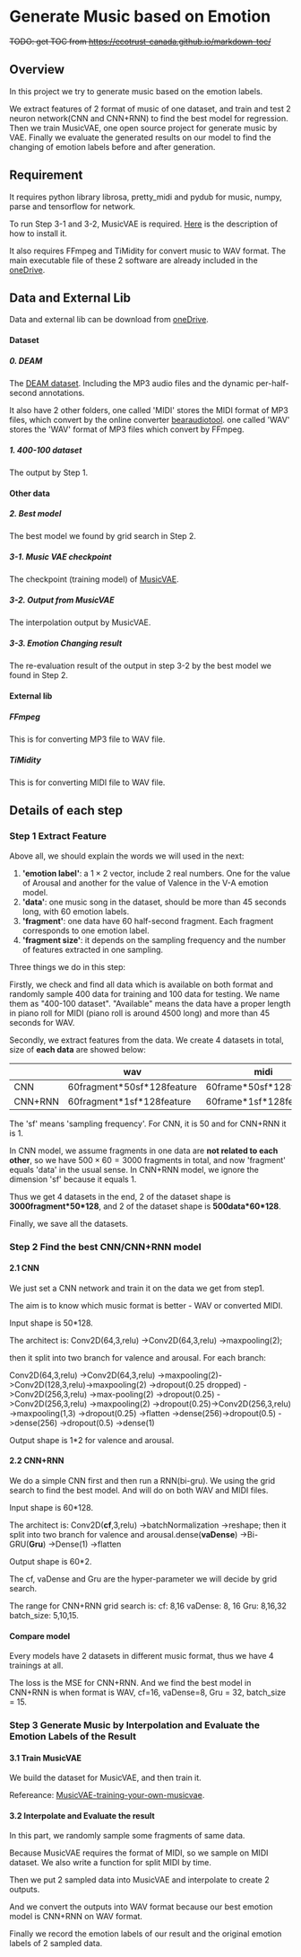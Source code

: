# Generate Music based on Emotion

~~TODO: get TOC from https://ecotrust-canada.github.io/markdown-toc/~~ 
## Overview

In this project we try to generate music based on the emotion labels. 

We extract features of 2 format of music of one dataset, and train and test 2 neuron network(CNN and CNN+RNN) to find the best model for regression. Then we train MusicVAE, one open source project for generate music by VAE. Finally we evaluate the generated results on our model to find the changing of emotion labels before and after generation.

## Requirement

It requires python library librosa,  pretty_midi and  pydub for music,  numpy, parse and tensorflow for network.

To run Step 3-1 and 3-2, MusicVAE is required. [Here](https://github.com/magenta/magenta/blob/master/README.md#installation) is the description of how to install it.

It also requires FFmpeg and TiMidity for convert music to WAV format. The main executable file of these 2 software are already included in the [oneDrive](https://anu365-my.sharepoint.com/:f:/g/personal/u6342568_anu_edu_au/ErvJ13yIn9RCkLRekwbp42wBBtALl1j8Mqn0K5or_TTCFg?e=Ui2enr). 

## Data and External Lib
Data and external lib can be download from [oneDrive](https://anu365-my.sharepoint.com/:f:/g/personal/u6342568_anu_edu_au/ErvJ13yIn9RCkLRekwbp42wBBtALl1j8Mqn0K5or_TTCFg?e=Ui2enr).
#### Dataset
##### 0. DEAM

The [DEAM dataset](http://cvml.unige.ch/databases/DEAM/). Including the MP3 audio files and the dynamic per-half-second annotations.

It also have 2 other folders, one called 'MIDI' stores the MIDI format of MP3 files, which convert by the online converter [bearaudiotool](https://www.bearaudiotool.com/MP3-to-MIDI). one called 'WAV' stores the 'WAV' format of MP3 files which convert by FFmpeg.

##### 1. 400-100 dataset

The output by Step 1.

#### Other data

##### 2. Best model

The best model we found by grid search in Step 2.

##### 3-1. Music VAE checkpoint

The checkpoint (training model) of [MusicVAE](https://github.com/magenta/magenta/tree/master/magenta/models/music_vae).

##### 3-2. Output from MusicVAE

The interpolation output by MusicVAE.

##### 3-3. Emotion Changing result

The re-evaluation result of the output in step 3-2 by the best model we found in Step 2.

#### External lib

##### FFmpeg

This is for converting MP3 file to WAV file.

##### TiMidity

This is for converting MIDI file to WAV file.

## Details of each step

### Step 1 Extract Feature

Above all, we should explain the words we will used in the next:
1. **'emotion label'**: a $1\times 2$ vector, include 2 real numbers. One for the value of Arousal and another for the value of Valence in the V-A emotion model.
2. **'data'**: one music song in the dataset, should be more than 45 seconds long, with 60 emotion labels.
3. **'fragment'**: one data have 60 half-second fragment. Each fragment corresponds to one emotion label.
4. **'fragment size'**: it depends on the sampling frequency and the number of features extracted in one sampling.

Three things we do in this step:

Firstly, we check and find all data which is available on both format and randomly sample 400 data for training and 100 data for testing. We name them as "400-100 dataset". "Available" means the data have a proper length in piano roll for MIDI (piano roll is around 4500 long) and more than 45 seconds for WAV.

Secondly, we extract features from the data. We create 4 datasets in total, size of **each data** are showed below:

|         | wav                          | midi                      |
| ------- | ---------------------------- | ------------------------- |
| CNN     | 60fragment\*50sf\*128feature | 60frame\*50sf\*128feature |
| CNN+RNN | 60fragment\*1sf\*128feature  | 60frame\*1sf\*128feature  |

The 'sf' means 'sampling frequency'. For CNN, it is 50 and for CNN+RNN it is 1.

In CNN model, we assume fragments in one data are **not related to each other**, so we have $500\times 60=3000$ fragments in total, and now 'fragment' equals 'data' in the usual sense. In CNN+RNN model, we ignore the dimension 'sf' because it equals 1.

Thus we get 4 datasets in the end, 2 of the dataset shape is **3000fragment\*50\*128**, and 2 of the dataset shape is **500data\*60\*128**.

Finally, we save all the datasets.

### Step 2 Find the best CNN/CNN+RNN model

#### 2.1 CNN

We just set a CNN network and train it on the data we get from step1.

The aim is to know which music format is better - WAV or converted MIDI.

Input shape is 50\*128.

The architect is:
Conv2D(64,3,relu) ->Conv2D(64,3,relu) ->maxpooling(2);

then it split into two branch for valence and arousal. For each branch:

Conv2D(64,3,relu) ->Conv2D(64,3,relu) ->maxpooling(2)->Conv2D(128,3,relu)->maxpooling(2)  ->dropout(0.25  dropped)  ->Conv2D(256,3,relu)  ->max-pooling(2) ->dropout(0.25) ->Conv2D(256,3,relu) ->maxpooling(2) ->dropout(0.25)->Conv2D(256,3,relu) ->maxpooling(1,3) ->dropout(0.25) ->flatten ->dense(256)->dropout(0.5) ->dense(256) ->dropout(0.5) ->dense(1)

Output shape is 1\*2 for valence and arousal.

#### 2.2 CNN+RNN

We do a simple CNN first and then run a RNN(bi-gru). We using the grid search to find the best model. And will do on both WAV and MIDI files.

Input shape is 60\*128.

The architect is:
Conv2D(**cf**,3,relu) ->batchNormalization ->reshape; then it split into two branch for valence and arousal.dense(**vaDense**) ->Bi-GRU(**Gru**) ->Dense(1) ->flatten

Output shape is 60*2.

The cf, vaDense and Gru are the hyper-parameter we will decide by grid search.

The range for CNN+RNN grid search is:
cf: 8,16
vaDense: 8, 16
Gru: 8,16,32
batch_size: 5,10,15.

#### Compare model

Every models have 2 datasets in different music format, thus we have 4 trainings at all.

The loss is the MSE for CNN+RNN. And we find the best model in CNN+RNN is when format is WAV, cf=16, vaDense=8, Gru = 32, batch_size = 15.

### Step 3 Generate Music by Interpolation and Evaluate the Emotion Labels of the Result
#### 3.1 Train MusicVAE

We build the dataset for MusicVAE, and then train it.

Refereance: [MusicVAE-training-your-own-musicvae](https://github.com/magenta/magenta/tree/master/magenta/models/music_vae/#training-your-own-musicvae).

#### 3.2 Interpolate and Evaluate the result

In this part, we randomly sample some fragments of same data.

Because MusicVAE requires the format of MIDI, so we sample on MIDI dataset. We also write a function for split MIDI by time.

Then we put 2 sampled data into MusicVAE and interpolate to create 2 outputs.

And we convert the outputs into WAV format because our best emotion model is CNN+RNN on WAV format.

Finally we record the emotion labels of our result and the original emotion labels of 2 sampled data.

